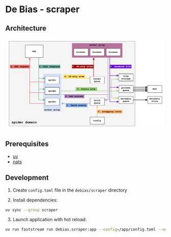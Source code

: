 # De Bias - scraper

## Architecture
![Architecture](assets/architecture.png)

## Prerequisites

- [uv](https://github.com/astral-sh/uv)
- [nats](https://github.com/nats-io/nats-server)

## Development

1. Create `config.toml` file in the `debias/scraper` directory

2. Install dependencies:
```bash
uv sync --group scraper
```

3. Launch application with hot reload:
```bash
uv run faststream run debias.scraper:app --config=/app/config.toml --workers 1
```
